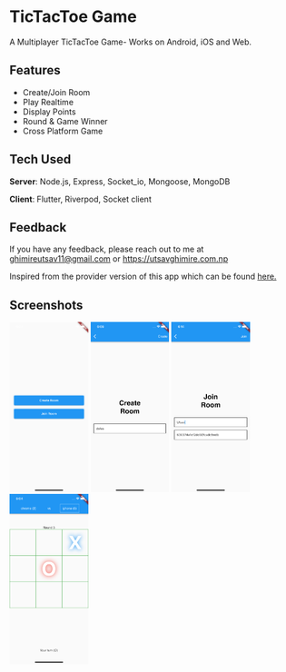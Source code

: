 # TicTacToe Game

A Multiplayer TicTacToe Game- Works on Android, iOS and Web. 

## Features
- Create/Join Room
- Play Realtime
- Display Points
- Round & Game Winner
- Cross Platform Game


## Tech Used
**Server**: Node.js, Express, Socket_io, Mongoose, MongoDB

**Client**: Flutter, Riverpod, Socket client

## Feedback

If you have any feedback, please reach out to me at ghimireutsav11@gmail.com or 
https://utsavghimire.com.np

Inspired from the provider version of this app which can be found [here.](https://github.dev/RivaanRanawat/flutter-multiplayer-tictactoe)

## Screenshots
<img src="screenshots/ss3.png" height="300px">
<img src="screenshots/ss2.png" height="300px">
<img src="screenshots/ss4.png" height="300px">
<img src="screenshots/ss1.png" height="300px">
